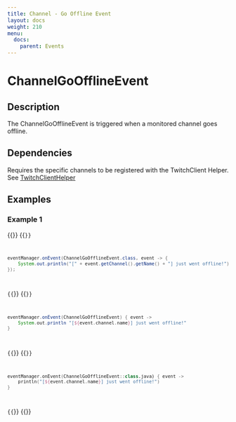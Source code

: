 ```yaml
---
title: Channel - Go Offline Event
layout: docs
weight: 210
menu: 
  docs:
    parent: Events
---
```


# ChannelGoOfflineEvent

## Description

The ChannelGoOfflineEvent is triggered when a monitored channel goes offline.

## Dependencies

Requires the specific channels to be registered with the TwitchClient Helper. See [TwitchClientHelper](../twitch4j/client-helper)

## Examples

### Example 1

{{<codeblocks>}}
{{<code Java>}}
```java
eventManager.onEvent(ChannelGoOfflineEvent.class, event -> {
	System.out.println("[" + event.getChannel().getName() + "] just went offline!");
});
```
{{</code>}}
{{<code Groovy>}}
```groovy
eventManager.onEvent(ChannelGoOfflineEvent) { event ->
	System.out.println "[${event.channel.name}] just went offline!"
}
```
{{</code>}}
{{<code Kotlin>}}
```kotlin
eventManager.onEvent(ChannelGoOfflineEvent::class.java) { event -> 
	println("[${event.channel.name}] just went offline!")
}
```
{{</code>}}
{{</codeblocks>}}
